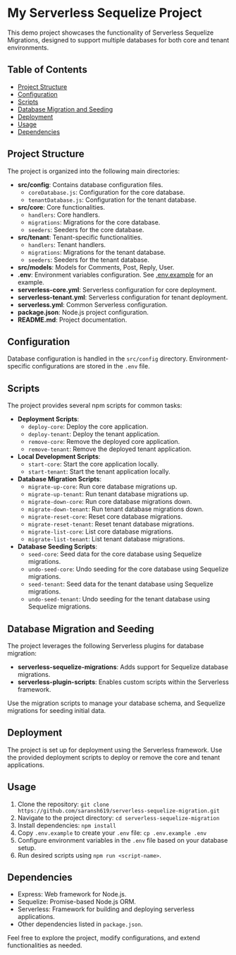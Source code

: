 # My Serverless Sequelize Project

This demo project showcases the functionality of Serverless Sequelize Migrations, designed to support multiple databases for both core and tenant environments.

## Table of Contents

- [Project Structure](#project-structure)
- [Configuration](#configuration)
- [Scripts](#scripts)
- [Database Migration and Seeding](#database-migration-and-seeding)
- [Deployment](#deployment)
- [Usage](#usage)
- [Dependencies](#dependencies)

## Project Structure

The project is organized into the following main directories:

- **src/config**: Contains database configuration files.
  - `coreDatabase.js`: Configuration for the core database.
  - `tenantDatabase.js`: Configuration for the tenant database.
- **src/core**: Core functionalities.
  - `handlers`: Core handlers.
  - `migrations`: Migrations for the core database.
  - `seeders`: Seeders for the core database.
- **src/tenant**: Tenant-specific functionalities.
  - `handlers`: Tenant handlers.
  - `migrations`: Migrations for the tenant database.
  - `seeders`: Seeders for the tenant database.
- **src/models**: Models for Comments, Post, Reply, User.
- **.env**: Environment variables configuration. See [.env.example](.env.example) for an example.
- **serverless-core.yml**: Serverless configuration for core deployment.
- **serverless-tenant.yml**: Serverless configuration for tenant deployment.
- **serverless.yml**: Common Serverless configuration.
- **package.json**: Node.js project configuration.
- **README.md**: Project documentation.

## Configuration

Database configuration is handled in the `src/config` directory. Environment-specific configurations are stored in the `.env` file.

## Scripts

The project provides several npm scripts for common tasks:

- **Deployment Scripts**:
  - `deploy-core`: Deploy the core application.
  - `deploy-tenant`: Deploy the tenant application.
  - `remove-core`: Remove the deployed core application.
  - `remove-tenant`: Remove the deployed tenant application.
- **Local Development Scripts**:
  - `start-core`: Start the core application locally.
  - `start-tenant`: Start the tenant application locally.
- **Database Migration Scripts**:
  - `migrate-up-core`: Run core database migrations up.
  - `migrate-up-tenant`: Run tenant database migrations up.
  - `migrate-down-core`: Run core database migrations down.
  - `migrate-down-tenant`: Run tenant database migrations down.
  - `migrate-reset-core`: Reset core database migrations.
  - `migrate-reset-tenant`: Reset tenant database migrations.
  - `migrate-list-core`: List core database migrations.
  - `migrate-list-tenant`: List tenant database migrations.
- **Database Seeding Scripts**:
  - `seed-core`: Seed data for the core database using Sequelize migrations.
  - `undo-seed-core`: Undo seeding for the core database using Sequelize migrations.
  - `seed-tenant`: Seed data for the tenant database using Sequelize migrations.
  - `undo-seed-tenant`: Undo seeding for the tenant database using Sequelize migrations.

## Database Migration and Seeding

The project leverages the following Serverless plugins for database migration:

- **serverless-sequelize-migrations**: Adds support for Sequelize database migrations.
- **serverless-plugin-scripts**: Enables custom scripts within the Serverless framework.

Use the migration scripts to manage your database schema, and Sequelize migrations for seeding initial data.

## Deployment

The project is set up for deployment using the Serverless framework. Use the provided deployment scripts to deploy or remove the core and tenant applications.

## Usage

1. Clone the repository: `git clone https://github.com/saransh619/serverless-sequelize-migration.git`
2. Navigate to the project directory: `cd serverless-sequelize-migration`
3. Install dependencies: `npm install`
4. Copy `.env.example` to create your `.env` file: `cp .env.example .env`
5. Configure environment variables in the `.env` file based on your database setup.
6. Run desired scripts using `npm run <script-name>`.

## Dependencies

- Express: Web framework for Node.js.
- Sequelize: Promise-based Node.js ORM.
- Serverless: Framework for building and deploying serverless applications.
- Other dependencies listed in `package.json`.

Feel free to explore the project, modify configurations, and extend functionalities as needed.